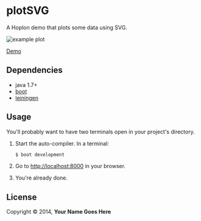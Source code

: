 # plotSVG

A Hoplon demo that plots some data using SVG.

![example plot][3]

[Demo][4]

## Dependencies

- java 1.7+
- [boot][1]
- [leiningen][2]

## Usage

You'll probably want to have two terminals open in your project's
directory.

1. Start the auto-compiler. In a terminal:

    ```bash
    $ boot development
    ```

2. Go to [http://localhost:8000][5] in your browser.

3. You're already done.

## License

Copyright © 2014, **Your Name Goes Here**

[1]: https://github.com/tailrecursion/boot
[2]: https://github.com/technomancy/leiningen
[3]: https://raw2.github.com/tailrecursion/hoplon-demos/master/plotSVG/img/plot.png
[4]: http://alandipert.github.io/hoplon-demos/plotSVG/
[5]: http://localhost:8000
